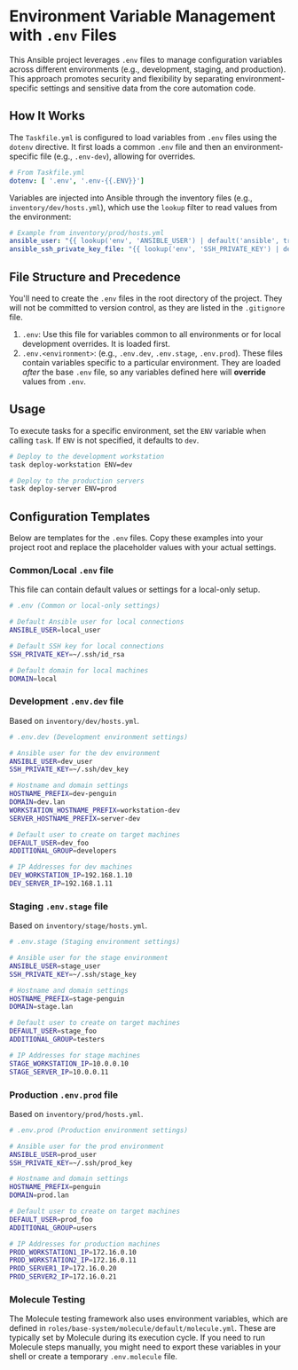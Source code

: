 # Environment Variable Management with `.env` Files

This Ansible project leverages `.env` files to manage configuration variables across different environments (e.g., development, staging, and production). This approach promotes security and flexibility by separating environment-specific settings and sensitive data from the core automation code.

## How It Works

The `Taskfile.yml` is configured to load variables from `.env` files using the `dotenv` directive. It first loads a common `.env` file and then an environment-specific file (e.g., `.env-dev`), allowing for overrides.

```yaml
# From Taskfile.yml
dotenv: [ '.env', '.env-{{.ENV}}']
```

Variables are injected into Ansible through the inventory files (e.g., `inventory/dev/hosts.yml`), which use the `lookup` filter to read values from the environment:

```yaml
# Example from inventory/prod/hosts.yml
ansible_user: "{{ lookup('env', 'ANSIBLE_USER') | default('ansible', true) }}"
ansible_ssh_private_key_file: "{{ lookup('env', 'SSH_PRIVATE_KEY') | default('~/.ssh/id_rsa', true) }}"
```

## File Structure and Precedence

You'll need to create the `.env` files in the root directory of the project. They will not be committed to version control, as they are listed in the `.gitignore` file.

1.  `.env`: Use this file for variables common to all environments or for local development overrides. It is loaded first.
2.  `.env.<environment>`: (e.g., `.env.dev`, `.env.stage`, `.env.prod`). These files contain variables specific to a particular environment. They are loaded *after* the base `.env` file, so any variables defined here will **override** values from `.env`.

## Usage

To execute tasks for a specific environment, set the `ENV` variable when calling `task`. If `ENV` is not specified, it defaults to `dev`.

```bash
# Deploy to the development workstation
task deploy-workstation ENV=dev

# Deploy to the production servers
task deploy-server ENV=prod
```

## Configuration Templates

Below are templates for the `.env` files. Copy these examples into your project root and replace the placeholder values with your actual settings.

### Common/Local `.env` file

This file can contain default values or settings for a local-only setup.

```sh
# .env (Common or local-only settings)

# Default Ansible user for local connections
ANSIBLE_USER=local_user

# Default SSH key for local connections
SSH_PRIVATE_KEY=~/.ssh/id_rsa

# Default domain for local machines
DOMAIN=local
```

### Development `.env.dev` file

Based on `inventory/dev/hosts.yml`.

```sh
# .env.dev (Development environment settings)

# Ansible user for the dev environment
ANSIBLE_USER=dev_user
SSH_PRIVATE_KEY=~/.ssh/dev_key

# Hostname and domain settings
HOSTNAME_PREFIX=dev-penguin
DOMAIN=dev.lan
WORKSTATION_HOSTNAME_PREFIX=workstation-dev
SERVER_HOSTNAME_PREFIX=server-dev

# Default user to create on target machines
DEFAULT_USER=dev_foo
ADDITIONAL_GROUP=developers

# IP Addresses for dev machines
DEV_WORKSTATION_IP=192.168.1.10
DEV_SERVER_IP=192.168.1.11
```

### Staging `.env.stage` file

Based on `inventory/stage/hosts.yml`.

```sh
# .env.stage (Staging environment settings)

# Ansible user for the stage environment
ANSIBLE_USER=stage_user
SSH_PRIVATE_KEY=~/.ssh/stage_key

# Hostname and domain settings
HOSTNAME_PREFIX=stage-penguin
DOMAIN=stage.lan

# Default user to create on target machines
DEFAULT_USER=stage_foo
ADDITIONAL_GROUP=testers

# IP Addresses for stage machines
STAGE_WORKSTATION_IP=10.0.0.10
STAGE_SERVER_IP=10.0.0.11
```

### Production `.env.prod` file

Based on `inventory/prod/hosts.yml`.

```sh
# .env.prod (Production environment settings)

# Ansible user for the prod environment
ANSIBLE_USER=prod_user
SSH_PRIVATE_KEY=~/.ssh/prod_key

# Hostname and domain settings
HOSTNAME_PREFIX=penguin
DOMAIN=prod.lan

# Default user to create on target machines
DEFAULT_USER=prod_foo
ADDITIONAL_GROUP=users

# IP Addresses for production machines
PROD_WORKSTATION1_IP=172.16.0.10
PROD_WORKSTATION2_IP=172.16.0.11
PROD_SERVER1_IP=172.16.0.20
PROD_SERVER2_IP=172.16.0.21
```

### Molecule Testing

The Molecule testing framework also uses environment variables, which are defined in `roles/base-system/molecule/default/molecule.yml`. These are typically set by Molecule during its execution cycle. If you need to run Molecule steps manually, you might need to export these variables in your shell or create a temporary `.env.molecule` file.
